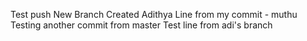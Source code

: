 Test push
New Branch Created Adithya
Line from my commit - muthu
Testing another commit from master
Test line from adi's branch

